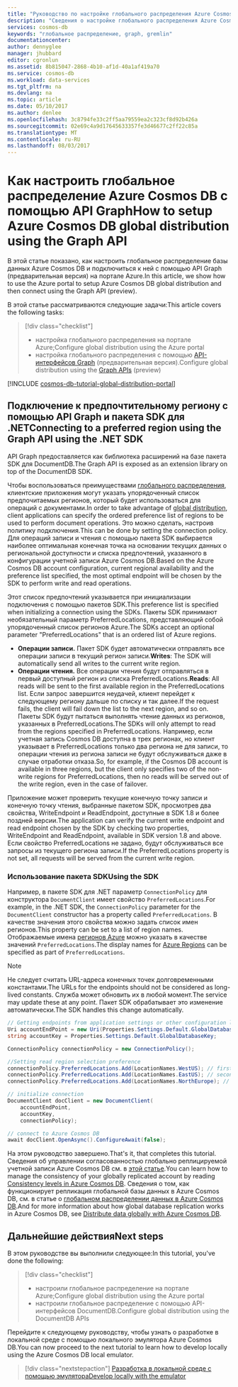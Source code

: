 ```yaml
---
title: "Руководство по настройке глобального распределения Azure Cosmos DB с помощью API Graph | Документация Майкрософт"
description: "Сведения о настройке глобального распределения Azure Cosmos DB с помощью API Graph."
services: cosmos-db
keywords: "глобальное распределение, graph, gremlin"
documentationcenter: 
author: dennyglee
manager: jhubbard
editor: cgronlun
ms.assetid: 8b815047-2868-4b10-af1d-40a1af419a70
ms.service: cosmos-db
ms.workload: data-services
ms.tgt_pltfrm: na
ms.devlang: na
ms.topic: article
ms.date: 05/10/2017
ms.author: denlee
ms.openlocfilehash: 3c8794fe33c2ff5aa79559ea2c323cf8d92b426a
ms.sourcegitcommit: 02e69c4a9d17645633357fe3d46677c2ff22c85a
ms.translationtype: MT
ms.contentlocale: ru-RU
ms.lasthandoff: 08/03/2017
---
```

# <a name="how-to-setup-azure-cosmos-db-global-distribution-using-the-graph-api"></a><span data-ttu-id="07c5d-104">Как настроить глобальное распределение Azure Cosmos DB с помощью API Graph</span><span class="sxs-lookup"><span data-stu-id="07c5d-104">How to setup Azure Cosmos DB global distribution using the Graph API</span></span>

<span data-ttu-id="07c5d-105">В этой статье показано, как настроить глобальное распределение базы данных Azure Cosmos DB и подключиться к ней с помощью API Graph (предварительная версия) на портале Azure.</span><span class="sxs-lookup"><span data-stu-id="07c5d-105">In this article, we show how to use the Azure portal to setup Azure Cosmos DB global distribution and then connect using the Graph API (preview).</span></span>

<span data-ttu-id="07c5d-106">В этой статье рассматриваются следующие задачи:</span><span class="sxs-lookup"><span data-stu-id="07c5d-106">This article covers the following tasks:</span></span> 

> [!div class="checklist"]
> * <span data-ttu-id="07c5d-107">настройка глобального распределения на портале Azure;</span><span class="sxs-lookup"><span data-stu-id="07c5d-107">Configure global distribution using the Azure portal</span></span>
> * <span data-ttu-id="07c5d-108">настройка глобального распределения с помощью [API-интерфейсов Graph](graph-introduction.md) (предварительная версия).</span><span class="sxs-lookup"><span data-stu-id="07c5d-108">Configure global distribution using the [Graph APIs](graph-introduction.md) (preview)</span></span>

[!INCLUDE [cosmos-db-tutorial-global-distribution-portal](../../includes/cosmos-db-tutorial-global-distribution-portal.md)]


## <a name="connecting-to-a-preferred-region-using-the-graph-api-using-the-net-sdk"></a><span data-ttu-id="07c5d-109">Подключение к предпочтительному региону с помощью API Graph и пакета SDK для .NET</span><span class="sxs-lookup"><span data-stu-id="07c5d-109">Connecting to a preferred region using the Graph API using the .NET SDK</span></span>

<span data-ttu-id="07c5d-110">API Graph предоставляется как библиотека расширений на базе пакета SDK для DocumentDB.</span><span class="sxs-lookup"><span data-stu-id="07c5d-110">The Graph API is exposed as an extension library on top of the DocumentDB SDK.</span></span>

<span data-ttu-id="07c5d-111">Чтобы воспользоваться преимуществами [глобального распределения](distribute-data-globally.md), клиентские приложения могут указать упорядоченный список предпочитаемых регионов, который будет использоваться для операций с документами.</span><span class="sxs-lookup"><span data-stu-id="07c5d-111">In order to take advantage of [global distribution](distribute-data-globally.md), client applications can specify the ordered preference list of regions to be used to perform document operations.</span></span> <span data-ttu-id="07c5d-112">Это можно сделать, настроив политику подключения.</span><span class="sxs-lookup"><span data-stu-id="07c5d-112">This can be done by setting the connection policy.</span></span> <span data-ttu-id="07c5d-113">Для операций записи и чтения с помощью пакета SDK выбирается наиболее оптимальная конечная точка на основании текущих данных о региональной доступности и списка предпочтений, указанного в конфигурации учетной записи Azure Cosmos DB.</span><span class="sxs-lookup"><span data-stu-id="07c5d-113">Based on the Azure Cosmos DB account configuration, current regional availability and the preference list specified, the most optimal endpoint will be chosen by the SDK to perform write and read operations.</span></span>

<span data-ttu-id="07c5d-114">Этот список предпочтений указывается при инициализации подключения с помощью пакетов SDK.</span><span class="sxs-lookup"><span data-stu-id="07c5d-114">This preference list is specified when initializing a connection using the SDKs.</span></span> <span data-ttu-id="07c5d-115">Пакеты SDK принимают необязательный параметр PreferredLocations, представляющий собой упорядоченный список регионов Azure.</span><span class="sxs-lookup"><span data-stu-id="07c5d-115">The SDKs accept an optional parameter "PreferredLocations" that is an ordered list of Azure regions.</span></span>

* <span data-ttu-id="07c5d-116">**Операции записи.** Пакет SDK будет автоматически отправлять все операции записи в текущий регион записи.</span><span class="sxs-lookup"><span data-stu-id="07c5d-116">**Writes**: The SDK will automatically send all writes to the current write region.</span></span>
* <span data-ttu-id="07c5d-117">**Операции чтения.** Все операции чтения будут отправляться в первый доступный регион из списка PreferredLocations.</span><span class="sxs-lookup"><span data-stu-id="07c5d-117">**Reads**: All reads will be sent to the first available region in the PreferredLocations list.</span></span> <span data-ttu-id="07c5d-118">Если запрос завершится неудачей, клиент перейдет к следующему региону дальше по списку и так далее.</span><span class="sxs-lookup"><span data-stu-id="07c5d-118">If the request fails, the client will fail down the list to the next region, and so on.</span></span> <span data-ttu-id="07c5d-119">Пакеты SDK будут пытаться выполнять чтение данных из регионов, указанных в PreferredLocations.</span><span class="sxs-lookup"><span data-stu-id="07c5d-119">The SDKs will only attempt to read from the regions specified in PreferredLocations.</span></span> <span data-ttu-id="07c5d-120">Например, если учетная запись Cosmos DB доступна в трех регионах, но клиент указывает в PreferredLocations только два региона не для записи, то операции чтения из региона записи не будут обслуживаться даже в случае отработки отказа.</span><span class="sxs-lookup"><span data-stu-id="07c5d-120">So, for example, if the Cosmos DB account is available in three regions, but the client only specifies two of the non-write regions for PreferredLocations, then no reads will be served out of the write region, even in the case of failover.</span></span>

<span data-ttu-id="07c5d-121">Приложение может проверить текущие конечную точку записи и конечную точку чтения, выбранные пакетом SDK, просмотрев два свойства, WriteEndpoint и ReadEndpoint, доступные в SDK 1.8 и более поздней версии.</span><span class="sxs-lookup"><span data-stu-id="07c5d-121">The application can verify the current write endpoint and read endpoint chosen by the SDK by checking two properties, WriteEndpoint and ReadEndpoint, available in SDK version 1.8 and above.</span></span> <span data-ttu-id="07c5d-122">Если свойство PreferredLocations не задано, будут обслуживаться все запросы из текущего региона записи.</span><span class="sxs-lookup"><span data-stu-id="07c5d-122">If the PreferredLocations property is not set, all requests will be served from the current write region.</span></span>

### <a name="using-the-sdk"></a><span data-ttu-id="07c5d-123">Использование пакета SDK</span><span class="sxs-lookup"><span data-stu-id="07c5d-123">Using the SDK</span></span>

<span data-ttu-id="07c5d-124">Например, в пакете SDK для .NET параметр `ConnectionPolicy` для конструктора `DocumentClient` имеет свойство `PreferredLocations`.</span><span class="sxs-lookup"><span data-stu-id="07c5d-124">For example, in the .NET SDK, the `ConnectionPolicy` parameter for the `DocumentClient` constructor has a property called `PreferredLocations`.</span></span> <span data-ttu-id="07c5d-125">В качестве значения этого свойства можно задать список имен регионов.</span><span class="sxs-lookup"><span data-stu-id="07c5d-125">This property can be set to a list of region names.</span></span> <span data-ttu-id="07c5d-126">Отображаемые имена [регионов Azure][regions] можно указать в качестве значений `PreferredLocations`.</span><span class="sxs-lookup"><span data-stu-id="07c5d-126">The display names for [Azure Regions][regions] can be specified as part of `PreferredLocations`.</span></span>

> [!NOTE]
> <span data-ttu-id="07c5d-127">Не следует считать URL-адреса конечных точек долговременными константами.</span><span class="sxs-lookup"><span data-stu-id="07c5d-127">The URLs for the endpoints should not be considered as long-lived constants.</span></span> <span data-ttu-id="07c5d-128">Служба может обновить их в любой момент.</span><span class="sxs-lookup"><span data-stu-id="07c5d-128">The service may update these at any point.</span></span> <span data-ttu-id="07c5d-129">Пакет SDK обрабатывает это изменение автоматически.</span><span class="sxs-lookup"><span data-stu-id="07c5d-129">The SDK handles this change automatically.</span></span>
>
>

```cs
// Getting endpoints from application settings or other configuration location
Uri accountEndPoint = new Uri(Properties.Settings.Default.GlobalDatabaseUri);
string accountKey = Properties.Settings.Default.GlobalDatabaseKey;

ConnectionPolicy connectionPolicy = new ConnectionPolicy();

//Setting read region selection preference
connectionPolicy.PreferredLocations.Add(LocationNames.WestUS); // first preference
connectionPolicy.PreferredLocations.Add(LocationNames.EastUS); // second preference
connectionPolicy.PreferredLocations.Add(LocationNames.NorthEurope); // third preference

// initialize connection
DocumentClient docClient = new DocumentClient(
    accountEndPoint,
    accountKey,
    connectionPolicy);

// connect to Azure Cosmos DB
await docClient.OpenAsync().ConfigureAwait(false);
```

<span data-ttu-id="07c5d-130">На этом руководство завершено.</span><span class="sxs-lookup"><span data-stu-id="07c5d-130">That's it, that completes this tutorial.</span></span> <span data-ttu-id="07c5d-131">Сведения об управлении согласованностью глобально реплицируемой учетной записи Azure Cosmos DB см. в [этой статье](consistency-levels.md).</span><span class="sxs-lookup"><span data-stu-id="07c5d-131">You can learn how to manage the consistency of your globally replicated account by reading [Consistency levels in Azure Cosmos DB](consistency-levels.md).</span></span> <span data-ttu-id="07c5d-132">Сведения о том, как функционирует репликация глобальной базы данных в Azure Cosmos DB, см. в статье о [глобальном распределении данных в Azure Cosmos DB](distribute-data-globally.md).</span><span class="sxs-lookup"><span data-stu-id="07c5d-132">And for more information about how global database replication works in Azure Cosmos DB, see [Distribute data globally with Azure Cosmos DB](distribute-data-globally.md).</span></span>

## <a name="next-steps"></a><span data-ttu-id="07c5d-133">Дальнейшие действия</span><span class="sxs-lookup"><span data-stu-id="07c5d-133">Next steps</span></span>

<span data-ttu-id="07c5d-134">В этом руководстве вы выполнили следующее:</span><span class="sxs-lookup"><span data-stu-id="07c5d-134">In this tutorial, you've done the following:</span></span>

> [!div class="checklist"]
> * <span data-ttu-id="07c5d-135">настроили глобальное распределение на портале Azure;</span><span class="sxs-lookup"><span data-stu-id="07c5d-135">Configure global distribution using the Azure portal</span></span>
> * <span data-ttu-id="07c5d-136">настроили глобальное распределение с помощью API-интерфейсов DocumentDB.</span><span class="sxs-lookup"><span data-stu-id="07c5d-136">Configure global distribution using the DocumentDB APIs</span></span>

<span data-ttu-id="07c5d-137">Перейдите к следующему руководству, чтобы узнать о разработке в локальной среде с помощью локального эмулятора Azure Cosmos DB.</span><span class="sxs-lookup"><span data-stu-id="07c5d-137">You can now proceed to the next tutorial to learn how to develop locally using the Azure Cosmos DB local emulator.</span></span>

> [!div class="nextstepaction"]
> [<span data-ttu-id="07c5d-138">Разработка в локальной среде с помощью эмулятора</span><span class="sxs-lookup"><span data-stu-id="07c5d-138">Develop locally with the emulator</span></span>](local-emulator.md)

[regions]: https://azure.microsoft.com/regions/

